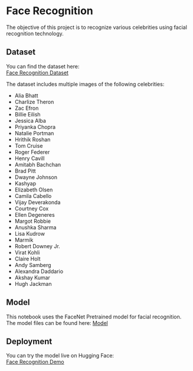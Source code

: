 # Face Recognition

The objective of this project is to recognize various celebrities using facial recognition technology.

## Dataset
You can find the dataset here:  
[Face Recognition Dataset](https://www.kaggle.com/datasets/vasukipatel/face-recognition-dataset)

The dataset includes multiple images of the following celebrities:
- Alia Bhatt
- Charlize Theron
- Zac Efron
- Billie Eilish
- Jessica Alba
- Priyanka Chopra
- Natalie Portman
- Hrithik Roshan
- Tom Cruise
- Roger Federer
- Henry Cavill
- Amitabh Bachchan
- Brad Pitt
- Dwayne Johnson
- Kashyap
- Elizabeth Olsen
- Camila Cabello
- Vijay Deverakonda
- Courtney Cox
- Ellen Degeneres
- Margot Robbie
- Anushka Sharma
- Lisa Kudrow
- Marmik
- Robert Downey Jr.
- Virat Kohli
- Claire Holt
- Andy Samberg
- Alexandra Daddario
- Akshay Kumar
- Hugh Jackman

## Model
This notebook uses the FaceNet Pretrained model for facial recognition.  
The model files can be found here: [Model](./Model)

## Deployment
You can try the model live on Hugging Face:  
[Face Recognition Demo](https://huggingface.co/spaces/YousefAshraf/Face_Recognition)
